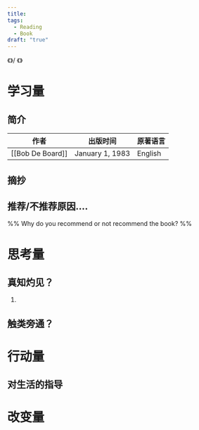 ```yaml
---
title: 
tags:
  - Reading
  - Book
draft: "true"
---
```



《》/ 《》
# 学习量

## 简介

| 作者               | 出版时间            | 原著语言    |
| ---------------- | --------------- | ------- |
| [[Bob De Board]] | January 1, 1983 | English |


## 摘抄


## 推荐/不推荐原因....
%% Why do you recommend or not recommend the book? %%



# 思考量
## 真知灼见？
1. 


## 触类旁通？



# 行动量
## 对生活的指导




# 改变量

